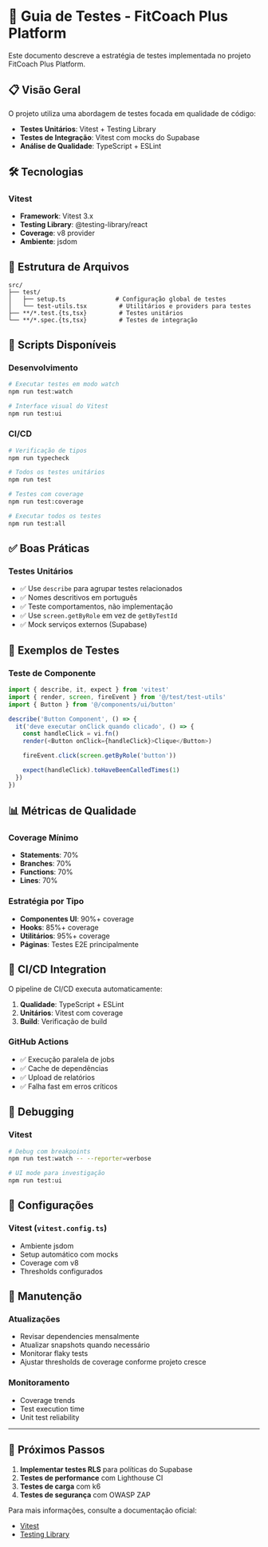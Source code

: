 # 🧪 Guia de Testes - FitCoach Plus Platform

Este documento descreve a estratégia de testes implementada no projeto FitCoach Plus Platform.

## 📋 Visão Geral

O projeto utiliza uma abordagem de testes focada em qualidade de código:

- **Testes Unitários**: Vitest + Testing Library
- **Testes de Integração**: Vitest com mocks do Supabase
- **Análise de Qualidade**: TypeScript + ESLint

## 🛠️ Tecnologias

### Vitest

- **Framework**: Vitest 3.x
- **Testing Library**: @testing-library/react
- **Coverage**: v8 provider
- **Ambiente**: jsdom

## 📁 Estrutura de Arquivos

```
src/
├── test/
│   ├── setup.ts              # Configuração global de testes
│   └── test-utils.tsx         # Utilitários e providers para testes
├── **/*.test.{ts,tsx}         # Testes unitários
└── **/*.spec.{ts,tsx}         # Testes de integração
```

## 🎯 Scripts Disponíveis

### Desenvolvimento

```bash
# Executar testes em modo watch
npm run test:watch

# Interface visual do Vitest
npm run test:ui
```

### CI/CD

```bash
# Verificação de tipos
npm run typecheck

# Todos os testes unitários
npm run test

# Testes com coverage
npm run test:coverage

# Executar todos os testes
npm run test:all
```

## ✅ Boas Práticas

### Testes Unitários

- ✅ Use `describe` para agrupar testes relacionados
- ✅ Nomes descritivos em português
- ✅ Teste comportamentos, não implementação
- ✅ Use `screen.getByRole` em vez de `getByTestId`
- ✅ Mock serviços externos (Supabase)

## 🎨 Exemplos de Testes

### Teste de Componente

```typescript
import { describe, it, expect } from 'vitest'
import { render, screen, fireEvent } from '@/test/test-utils'
import { Button } from '@/components/ui/button'

describe('Button Component', () => {
  it('deve executar onClick quando clicado', () => {
    const handleClick = vi.fn()
    render(<Button onClick={handleClick}>Clique</Button>)

    fireEvent.click(screen.getByRole('button'))

    expect(handleClick).toHaveBeenCalledTimes(1)
  })
})
```

## 📊 Métricas de Qualidade

### Coverage Mínimo

- **Statements**: 70%
- **Branches**: 70%
- **Functions**: 70%
- **Lines**: 70%

### Estratégia por Tipo

- **Componentes UI**: 90%+ coverage
- **Hooks**: 85%+ coverage
- **Utilitários**: 95%+ coverage
- **Páginas**: Testes E2E principalmente

## 🚀 CI/CD Integration

O pipeline de CI/CD executa automaticamente:

1. **Qualidade**: TypeScript + ESLint
2. **Unitários**: Vitest com coverage
3. **Build**: Verificação de build

### GitHub Actions

- ✅ Execução paralela de jobs
- ✅ Cache de dependências
- ✅ Upload de relatórios
- ✅ Falha fast em erros críticos

## 🐛 Debugging

### Vitest

```bash
# Debug com breakpoints
npm run test:watch -- --reporter=verbose

# UI mode para investigação
npm run test:ui
```

## 🔧 Configurações

### Vitest (`vitest.config.ts`)

- Ambiente jsdom
- Setup automático com mocks
- Coverage com v8
- Thresholds configurados

## 📝 Manutenção

### Atualizações

- Revisar dependencies mensalmente
- Atualizar snapshots quando necessário
- Monitorar flaky tests
- Ajustar thresholds de coverage conforme projeto cresce

### Monitoramento

- Coverage trends
- Test execution time
- Unit test reliability

---

## 🎯 Próximos Passos

1. **Implementar testes RLS** para políticas do Supabase
2. **Testes de performance** com Lighthouse CI
3. **Testes de carga** com k6
4. **Testes de segurança** com OWASP ZAP

Para mais informações, consulte a documentação oficial:

- [Vitest](https://vitest.dev/)
- [Testing Library](https://testing-library.com/)
